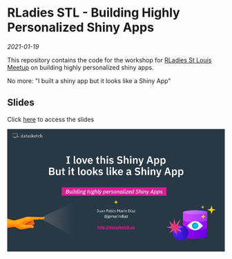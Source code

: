 
# RLadies STL - Building Highly Personalized Shiny Apps

_2021-01-19_



This repository contains the code for the workshop for [RLadies St Louis Meetup](https://www.meetup.com/rladies-st-louis/events/275416262/) on building highly personalized shiny apps.

No more: "I built a shiny app but it looks like a Shiny App"


## Slides

Click [here](https://docs.google.com/presentation/d/1fEBPwROahaVgegkJvcbH2ET7ssn1YHVtVkpENFVuNqo/edit#slide=id.g8df399507e_0_0) to access the slides

[
![Introduction to HTMLWidgets](slide.jpg)
](https://docs.google.com/presentation/d/1fEBPwROahaVgegkJvcbH2ET7ssn1YHVtVkpENFVuNqo/edit#slide=id.g8df399507e_0_0)


